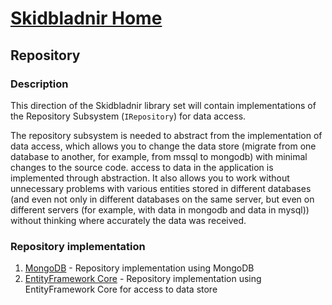 # [Skidbladnir Home](../../README.md)
## Repository

### Description
This direction of the Skidbladnir library set will contain implementations of the Repository Subsystem (`IRepository`) for data access.

The repository subsystem is needed to abstract from the implementation of data access, which allows you to change the data store (migrate from one database to another, for example, from mssql to mongodb) with minimal changes to the source code. access to data in the application is implemented through abstraction. It also allows you to work without unnecessary problems with various entities stored in different databases (and even not only in different databases on the same server, but even on different servers (for example, with data in mongodb and data in mysql)) without thinking where accurately the data was received.

### Repository implementation

1. [MongoDB](Skidbladnir.Repository.MongoDb/README.md) - Repository implementation using MongoDB
2. [EntityFramework Core](Skidbladnir.Repository.EntityFrameworkCore/README.md) - Repository implementation using EntityFramework Core for access to data store